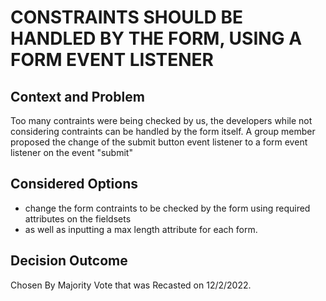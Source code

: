 # CONSTRAINTS SHOULD BE HANDLED BY THE FORM, USING A FORM EVENT LISTENER

## Context and Problem

Too many contraints were being checked by us, the developers while
not considering contraints can be handled by the form itself. 
A group member proposed the change of the submit button event listener to 
a form event listener on the event "submit"

## Considered Options

* change the form contraints to be checked by the form using required attributes on the fieldsets 
* as well as inputting a max length attribute for each form. 
  
## Decision Outcome

Chosen By Majority Vote that was Recasted on 12/2/2022.